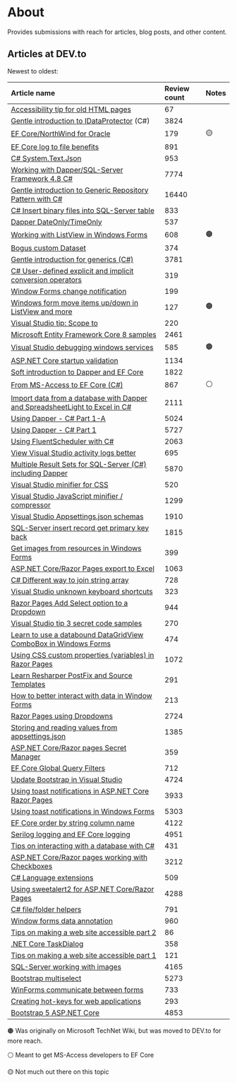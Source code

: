 # About

Provides submissions with reach for articles, blog posts, and other content.

## Articles at DEV.to

Newest to oldest:

| Article name        |   Review count    |  Notes    |
|:------------- |:-------------|:-------------|
| [Accessibility tip for old HTML pages](https://dev.to/karenpayneoregon/accessibility-tip-for-old-html-pages-2nj6) | 67 |  
| [Gentle introduction to IDataProtector](https://dev.to/karenpayneoregon/gentle-introduction-to-idataprotector-c-9cd) (C#) | 3824 | 
| [EF Core/NorthWind for Oracle](https://dev.to/karenpayneoregon/ef-corenorthwind-for-oracle-2kbk) | 179 | :yellow_circle: |
| [EF Core log to file benefits](https://dev.to/karenpayneoregon/ef-core-log-to-file-benefits-13jp) | 891 |  |
| [C# System.Text.Json](https://dev.to/karenpayneoregon/c-systemtextjson-37m1) | 953 |  |
| [Working with Dapper/SQL-Server Framework 4.8 C#](https://dev.to/karenpayneoregon/working-with-dappersql-server-framework-48-c-57je) | 7774 |  |
| [Gentle introduction to Generic Repository Pattern with C#](https://dev.to/karenpayneoregon/gentle-introduction-to-generic-repository-pattern-with-c-1jn0) | 16440 |  |
| [C# Insert binary files into SQL-Server table](https://dev.to/karenpayneoregon/c-insert-binary-files-into-sql-server-table-4laa) | 833 |  |
| [Dapper DateOnly/TimeOnly](https://dev.to/karenpayneoregon/dapper-dateonlytimeonly-1ii9) | 537 |  |
| [Working with ListView in Windows Forms](https://dev.to/karenpayneoregon/working-with-listview-in-windows-forms-205d) | 608 | :brown_circle: |
| [Bogus custom Dataset](https://dev.to/karenpayneoregon/bogus-custom-dataset-3h93) | 374 |  |
| [Gentle introduction for generics (C#)](https://dev.to/karenpayneoregon/gentle-introduction-for-generics-c-4232) | 3781 |  |
| [C# User-defined explicit and implicit conversion operators](https://dev.to/karenpayneoregon/c-user-defined-explicit-and-implicit-conversion-operators-3ipd) | 319 |  |
| [Window Forms change notification](https://dev.to/karenpayneoregon/window-forms-change-notification-a1d) | 199 |  |
| [Windows form move items up/down in ListView and more](https://dev.to/karenpayneoregon/windows-form-move-items-updown-in-listview-and-more-5gp7) | 127 | :brown_circle: |
| [Visual Studio tip: Scope to](https://dev.to/karenpayneoregon/visual-studio-tip-scope-to-4l5s) | 220 |  |
| [Microsoft Entity Framework Core 8 samples](https://dev.to/karenpayneoregon/microsoft-entity-framework-core-8-samples-3dj8) | 2461 |  |
| [Visual Studio debugging windows services](v) | 585 | :brown_circle: |
| [ASP.NET Core startup validation](https://dev.to/karenpayneoregon/aspnet-core-startup-validation-20e7) | 1134 |  |
| [Soft introduction to Dapper and EF Core](https://dev.to/karenpayneoregon/soft-intoduction-to-dapper-and-ef-core-2m56) | 1822 |  |
| [From MS-Access to EF Core (C#)](https://dev.to/karenpayneoregon/from-ms-access-to-ef-core-c-14nn) | 867 | :white_circle: |
| [Import data from a database with Dapper and SpreadsheetLight to Excel in C#](https://dev.to/karenpayneoregon/import-data-from-a-datababse-with-dapper-and-spreadsheetlight-in-c-4pi1) | 2111 |  |
| [Using Dapper - C# Part 1-A](https://dev.to/karenpayneoregon/using-dapper-c-part-1-a-eec) | 5024 |  |
| [Using Dapper - C# Part 1](https://dev.to/karenpayneoregon/working-with-dapper-in-c-5kd) | 5727 |  |
| [Using FluentScheduler with C#](https://dev.to/karenpayneoregon/using-fluentscheduler-with-c-29ck) | 2063 |  |
| [View Visual Studio activity logs better](https://dev.to/karenpayneoregon/view-visual-studio-activity-logs-better-2id8) | 695 |  |
| [Multiple Result Sets for SQL-Server (C#) including Dapper](https://dev.to/karenpayneoregon/multiple-result-sets-for-sql-server-c-including-dapper-1fpa) | 5870 |  |
| [Visual Studio minifier for CSS](https://dev.to/karenpayneoregon/visual-studio-minifier-for-css-19a6) | 520 |  |
| [Visual Studio JavaScript minifier / compressor](https://dev.to/karenpayneoregon/visual-studio-javascript-minifier-compressor-3281) | 1299 |  |
| [Visual Studio Appsettings.json schemas](https://dev.to/karenpayneoregon/visual-studio-appsettingsjson-schemas-18o0) | 1910 |  |
| [SQL-Server insert record get primary key back](https://dev.to/karenpayneoregon/sql-server-insert-record-get-primary-key-back-13oa) | 1815 |  |
| [Get images from resources in Windows Forms](https://dev.to/karenpayneoregon/get-images-from-resources-in-windows-forms-5b0f) | 399 |  |
| [ASP.NET Core/Razor Pages export to Excel](https://dev.to/karenpayneoregon/aspnet-corerazor-pages-export-to-excel-4028) | 1063 |  |
| [C# Different way to join string array](https://dev.to/karenpayneoregon/c-different-way-to-join-string-array-1pb1) | 728 |  |
| [Visual Studio unknown keyboard shortcuts](https://dev.to/karenpayneoregon/visual-studio-unknwn-keyboard-shortcuts-1g3e)| 323 |  |
| [Razor Pages Add Select option to a Dropdown](https://dev.to/karenpayneoregon/razor-pages-add-select-option-to-a-dropdown-48m9) | 944 |  |
| [Visual Studio tip 3 secret code samples](https://dev.to/karenpayneoregon/visual-studio-tip-3-secret-code-samples-4542) | 270 |  |
| [Learn to use a databound DataGridView ComboBox in Windows Forms](https://dev.to/karenpayneoregon/learn-to-use-a-databound-datagridview-combobox-in-windows-forms-1coa) | 474 |  |
| [Using CSS custom properties (variables) in Razor Pages ](https://dev.to/karenpayneoregon/using-css-custom-properties-variables-in-razor-pages-3kg6)| 1072 |  |
| [Learn Resharper PostFix and Source Templates](https://dev.to/karenpayneoregon/learn-resharper-postfix-and-source-templates-32lo) | 291 |  |
| [How to better interact with data in Window Forms](https://dev.to/karenpayneoregon/how-to-better-interact-with-data-in-window-forms-24lh) | 213 |  |
| [Razor Pages using Dropdowns](https://dev.to/karenpayneoregon/-aspnet-corerazor-pages-using-dropdowns-3cl4) | 2724 |  |
| [Storing and reading values from appsettings.json](https://dev.to/karenpayneoregon/storing-and-reading-values-from-appsettingsjson-io) | 1385 |  |
| [ASP.NET Core/Razor pages Secret Manager](https://dev.to/karenpayneoregon/aspnet-corerazor-pages-secret-manager-3183) | 359 |  |
| [EF Core Global Query Filters](https://dev.to/karenpayneoregon/ef-core-global-query-filters-1dal) | 712 |  |
| [Update Bootstrap in Visual Studio](https://dev.to/karenpayneoregon/update-bootstrap-in-visual-studio-2pa) | 4724 |  |
| [Using toast notifications in ASP.NET Core Razor Pages](https://dev.to/karenpayneoregon/using-toast-notifications-in-aspnet-core-razor-pages-50kj) | 3933 |  |
| [Using toast notifications in Windows Forms](https://dev.to/karenpayneoregon/using-toast-notifications-in-windows-forms-1dbe) | 5303 |  |
| [EF Core order by string column name](https://dev.to/karenpayneoregon/ef-core-order-by-string-column-name-4549) | 4122 |  |
| [Serilog logging and EF Core logging](https://dev.to/karenpayneoregon/serilog-logging-and-ef-core-logging-25hm) | 4951 |  |
| [Tips on interacting with a database with C#](https://dev.to/karenpayneoregon/tips-on-interacting-with-a-database-with-c-4nl9) | 431 |  |
| [ASP.NET Core/Razor pages working with Checkboxes](https://dev.to/karenpayneoregon/aspnet-corerazor-pages-working-with-checkboxes-3ck4) | 3212 |  |
| [C# Language extensions](https://dev.to/karenpayneoregon/c-language-extensions-1jk6) | 509 |  |
| [Using sweetalert2 for ASP.NET Core/Razor Pages](https://dev.to/karenpayneoregon/using-sweetalert2-for-aspnet-corerazor-pages-25lf) | 4288 |  |
| [C# file/folder helpers](https://dev.to/karenpayneoregon/c-filefolder-helpers-4phl) | 791 |  |
| [Window forms data annotation](https://dev.to/karenpayneoregon/window-forms-data-annotation-276m) | 960 |  |
| [Tips on making a web site accessible part 2](https://dev.to/karenpayneoregon/tips-on-making-a-web-site-accessible-part-2-486p) | 86 |  |
| [.NET Core TaskDialog](https://dev.to/karenpayneoregon/net-core-taskdialog-2o4l) | 358 |  |
| [Tips on making a web site accessible part 1](https://dev.to/karenpayneoregon/tips-on-making-a-web-site-accessible-part-1-5e8b) | 121 |  |
| [SQL-Server working with images](https://dev.to/karenpayneoregon/sql-server-working-with-images-dp3) | 4165 |  |
| [Bootstrap multiselect](https://dev.to/karenpayneoregon/bootstrap-multiselect-40d9) | 5273 |  |
| [WinForms communicate between forms](https://dev.to/karenpayneoregon/winforms-communicate-between-forms-7ic) | 733 |  |
| [Creating hot-keys for web applications](https://dev.to/karenpayneoregon/creating-hot-keys-for-web-applications-cp2) | 293 |  |
| [Bootstrap 5 ASP.NET Core](https://dev.to/karenpayneoregon/bootstrap-5-and-razor-pages-4521) | 4853 |  |

:brown_circle: Was originally on Microsoft TechNet Wiki, but was moved to DEV.to for more reach.

:white_circle: Meant to get MS-Access developers to EF Core

:yellow_circle: Not much out there on this topic